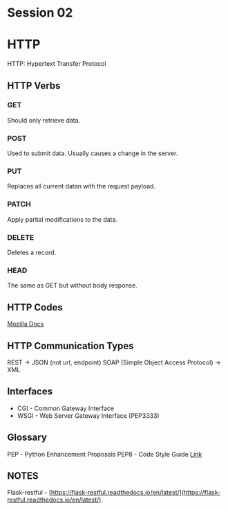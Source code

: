 # Session 02
# HTTP

HTTP: Hypertext Transfer Protocol

## HTTP Verbs

### GET

Should only retrieve data.

### POST

Used to submit data. Usually causes a change in the server.

### PUT

Replaces all current datan with the request payload.

### PATCH

Apply partial modifications to the data.

### DELETE

Deletes a record.

### HEAD

The same as GET but without body response.


## HTTP Codes

[Mozilla Docs](https://developer.mozilla.org/en-US/docs/Web/HTTP/Status)

## HTTP Communication Types

REST -> JSON (not url, endpoint)
SOAP (Simple Object Access Protocol) -> XML

## Interfaces

- CGI - Common Gateway Interface
- WSGI - Web Server Gateway Interface   (PEP3333)

## Glossary

PEP - Python Enhancement Proposals
PEP8 - Code Style Guide  [Link](https://www.python.org/dev/peps/pep-0008/)

## NOTES

Flask-restful - [https://flask-restful.readthedocs.io/en/latest/](https://flask-restful.readthedocs.io/en/latest/)